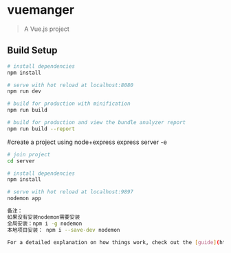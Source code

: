 # vuemanger

> A Vue.js project

## Build Setup

``` bash
# install dependencies
npm install

# serve with hot reload at localhost:8080
npm run dev

# build for production with minification
npm run build

# build for production and view the bundle analyzer report
npm run build --report
```
#create a project using node+express
express server -e

``` bash
# join project
cd server

# install dependencies
npm install

# serve with hot reload at localhost:9897
nodemon app

备注：
如果没有安装nodemon需要安装
全局安装：npm i -g nodemon
本地项目安装： npm i --save-dev nodemon

For a detailed explanation on how things work, check out the [guide](http://vuejs-templates.github.io/webpack/) and [docs for vue-loader](http://vuejs.github.io/vue-loader).
